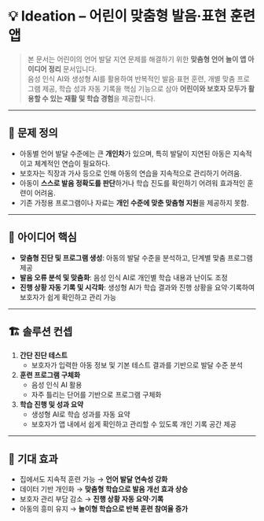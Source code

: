 # 💡 Ideation – 어린이 맞춤형 발음·표현 훈련 앱

> 본 문서는 어린이의 언어 발달 지연 문제를 해결하기 위한 **맞춤형 언어 놀이 앱 아이디어 정리** 문서입니다.  
> 음성 인식 AI와 생성형 AI를 활용하여 반복적인 발음·표현 훈련, 개별 맞춤 프로그램 제공, 학습 성과 자동 기록을 핵심 기능으로 삼아 **어린이와 보호자 모두가 활용할 수 있는 재활 및 학습 경험**을 제공합니다.

---

## 🧩 문제 정의
- 아동별 언어 발달 수준에는 큰 **개인차**가 있으며, 특히 발달이 지연된 아동은 지속적이고 체계적인 연습이 필요하다.
- 보호자는 직장과 가사 등으로 인해 아동의 연습을 지속적으로 관리하기 어려움.
- 아동이 **스스로 발음 정확도를 판단**하거나 학습 진도를 확인하기 어려워 효과적인 훈련이 어려움.
- 기존 가정용 프로그램이나 자료는 **개인 수준에 맞춘 맞춤형 지원**을 제공하지 못함.

---

## 🎯 아이디어 핵심
- **맞춤형 진단 및 프로그램 생성**: 아동의 발달 수준을 분석하고, 단계별 맞춤 프로그램 제공
- **발음 오류 분석 및 맞춤화**: 음성 인식 AI로 개인별 학습 내용과 난이도 조정
- **진행 상황 자동 기록 및 시각화**: 생성형 AI가 학습 결과와 진행 상황을 요약·기록하여 보호자가 쉽게 확인하고 관리 가능

---

## 🏗️ 솔루션 컨셉
1. **간단 진단 테스트**
   - 보호자가 입력한 아동 정보 및 기본 테스트 결과를 기반으로 발달 수준 분석
2. **훈련 프로그램 구체화**
   - 음성 인식 AI 활용
   - 자주 틀리는 단어를 기반으로 프로그램 구체화
3. **학습 진행 및 성과 요약**
   - 생성형 AI로 학습 성과를 자동 요약
   - 보호자가 앱 내에서 쉽게 확인하고 관리할 수 있도록 개인 기록 공간 제공

---

## 🚀 기대 효과
- 집에서도 지속적 훈련 가능 → **언어 발달 연속성 강화**
- 데이터 기반 개인화 → **맞춤형 학습으로 발음 개선 효과 상승**
- 보호자 관리 부담 감소 → **진행 상황 자동 요약·기록**
- 아동의 흥미 유지 → **놀이형 학습으로 반복 훈련 참여율 증가**

